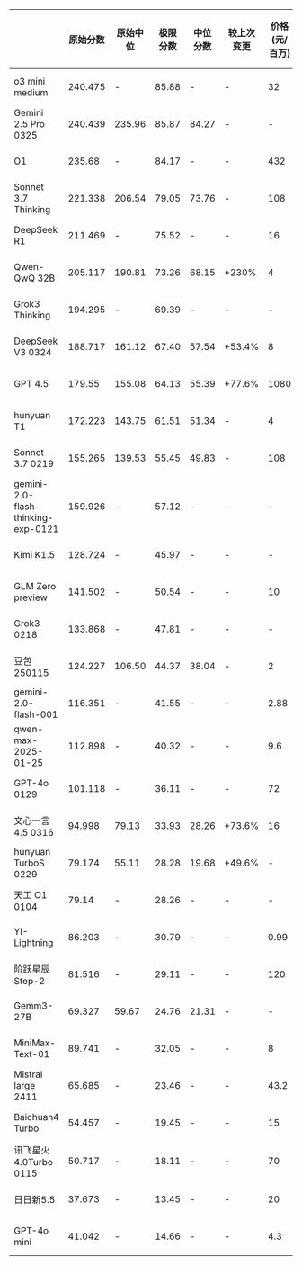 |                       | **原始分数** | **原始中位** | **极限分数** | **中位分数** | **较上次变更** | **价格(元/百万)** | **平均长度** | **成本** | **发布时间** |
|------------------------------------|----------|----------|----------|----------|-----------|--------------|----------|--------|----------|
| o3 mini medium                     | 240.475  | -        | 85.88    | -        | -         | 32           | 2036     | ¥1.82  | 25-01-31 |
| Gemini 2.5 Pro 0325                | 240.439  | 235.96   | 85.87    | 84.27    | -         | -            | -        | -      | 25-03-25 |
| O1                                 | 235.68   | -        | 84.17    | -        | -         | 432          | 1110     | ¥13.43 | 24-12-17 |
| Sonnet 3.7 Thinking                | 221.338  | 206.54   | 79.05    | 73.76    | -         | 108          | 18145    | ¥54.87 | 25-02-19 |
| DeepSeek R1                        | 211.469  | -        | 75.52    | -        | -         | 16           | 9825     | ¥4.40  | 25-01-20 |
| Qwen-QwQ 32B                       | 205.117  | 190.81   | 73.26    | 68.15    | +230%     | 4            | 17680    | ¥1.98  | 25-03-06 |
| Grok3 Thinking                     | 194.295  | -        | 69.39    | -        | -         | -            | -        |        | 25-02-18 |
| DeepSeek V3 0324                   | 188.717  | 161.12   | 67.40    | 57.54    | +53.4%    | 8            | 5032     | ¥1.13  | 25-03-24 |
| GPT 4.5                            | 179.55   | 155.08   | 64.13    | 55.39    | +77.6%    | 1080         | 1723     | ¥52.10 | 25-02-27 |
| hunyuan T1                         | 172.223  | 143.75   | 61.51    | 51.34    | -         | 4            | 14512    | ¥1.63  | 25-03-21 |
| Sonnet 3.7 0219                    | 155.265  | 139.53   | 55.45    | 49.83    | -         | 108          | 909      | ¥2.75  | 25-02-19 |
| gemini-2.0-flash-thinking-exp-0121 | 159.926  | -        | 57.12    | -        | -         | -            | -        | -      | 25-01-21 |
| Kimi K1.5                          | 128.724  | -        | 45.97    | -        | -         | -            | -        | -      | 25-01-20 |
| GLM Zero preview                   | 141.502  | -        | 50.54    | -        | -         | 10           | 6665     | ¥1.87  | 24-12-30 |
| Grok3 0218                         | 133.868  | -        | 47.81    | -        | -         | -            | -        | -      | 25-02-18 |
| 豆包 250115                          | 124.227  | 106.50   | 44.37    | 38.04    | -         | 2            | 1817     | ¥0.10  | 24-01-22 |
| gemini-2.0-flash-001               | 116.351  | -        | 41.55    | -        | -         | 2.88         | 2484     | ¥0.20  | 25-02-05 |
| qwen-max-2025-01-25                | 112.898  | -        | 40.32    | -        | -         | 9.6          | 1654     | ¥0.44  | 25-01-25 |
| GPT-4o 0129                        | 101.118  | -        | 36.11    | -        | -         | 72           | 1305     | ¥2.63  | 25-01-29 |
| 文心一言4.5 0316                       | 94.998   | 79.13    | 33.93    | 28.26    | +73.6%    | 16           | 1280     | ¥0.57  | 25-03-16 |
| hunyuan TurboS 0229                | 79.174   | 55.11    | 28.28    | 19.68    | +49.6%    | -            | 2543     | -      | 25-02-29 |
| 天工 O1 0104                         | 79.14    | -        | 28.26    | -        | -         | -            | -        | -      | 25-01-04 |
| YI-Lightning                       | 86.203   | -        | 30.79    | -        | -         | 0.99         | 1525     | ¥0.04  | 24-10-16 |
| 阶跃星辰 Step-2                        | 81.516   | -        | 29.11    | -        | -         | 120          | 932      | ¥3.13  | 24-09-03 |
| Gemm3-27B                          | 69.327   | 59.67    | 24.76    | 21.31    | -         | -            | -        | -      | 25-03-12 |
| MiniMax-Text-01                    | 89.741   | -        | 32.05    | -        | -         | 8            | 1496     | ¥0.34  | 25-01-13 |
| Mistral large 2411                 | 65.685   | -        | 23.46    | -        | -         | 43.2         | 1492     | ¥1.80  | 24-11-18 |
| Baichuan4 Turbo                    | 54.457   | -        | 19.45    | -        | -         | 15           | 915      | ¥0.38  | 24-11-01 |
| 讯飞星火4.0Turbo 0115                  | 50.717   | -        | 18.11    | -        | -         | 70           | 1199     | ¥2.35  | 25-01-15 |
| 日日新5.5                             | 37.673   | -        | 13.45    | -        | -         | 20           | 880      | ¥0.49  | 24-08-01 |
| GPT-4o mini                        | 41.042   | -        | 14.66    | -        | -         | 4.3          | 811      | ¥0.10  | 24-07-18 |
